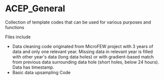 # ACEP_General
Collection of template codes that can be used for various purposes and functions 

Files include
* Data cleaning code originated from MicroFEW project with 3 years of data and only one relevant year. Missing data in relevant year is filled with other year's data (long data holes) or with gradient-based match from previous data surrounding data hole (short holes, below 24 hours). Data has timestamp.
* Basic data upsampling Code 
